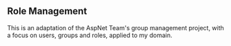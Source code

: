 
## Role Management

This is an adaptation of the AspNet Team's group management project, with a focus on users, groups and roles, applied to my domain.
